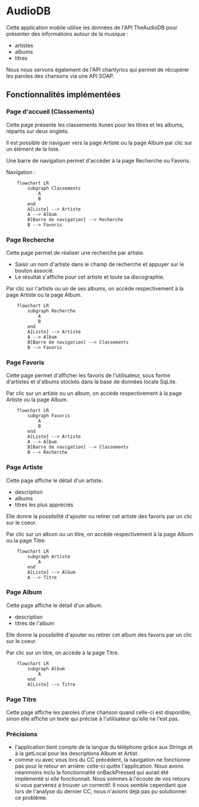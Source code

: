 # AudioDB

Cette application mobile utilise les données de l'API TheAudioDB pour présenter des informations autour de la musique :
- artistes
- albums
- titres

Nous nous servons également de l'API chartlyrics qui permet de récupérer les paroles des chansons via une API SOAP.

## Fonctionnalités implémentées
### Page d'accueil (Classements)
Cette page présente les classements itunes pour les titres et les albums, répartis sur deux onglets.

Il est possible de naviguer vers la page Artiste ou la page Album par clic sur un élément de la liste.

Une barre de navigation permet d'accéder à la page Recherche ou Favoris.

Navigation :
```mermaid
    flowchart LR
        subgraph Classements
            A
            B
        end
        A[Liste] --> Artiste
        A --> Album
        B[Barre de navigation] --> Recherche
        B --> Favoris
```
### Page Recherche

Cette page permet de réaliser une recherche par artiste. 
- Saisir un nom d'artiste dans le champ de recherche et appuyer sur le bouton associé.
- Le résultat s'affiche pour cet artiste et toute sa discographie.

Par clic sur l'artiste ou un de ses albums, on accède respectivement à la page Artiste ou la page Album.

```mermaid
    flowchart LR
        subgraph Recherche
            A
            B
        end
        A[Liste] --> Artiste
        A --> Album
        B[Barre de navigation] --> Classements
        B --> Favoris
```

### Page Favoris
Cette page permet d'afficher les favoris de l'utilisateur, sous forme d'artistes et d'albums stockés dans la base de données locale SqLite.

Par clic sur un artiste ou un album, on accède respectivement à la page Artiste ou la page Album.

```mermaid
    flowchart LR
        subgraph Favoris
            A
            B
        end
        A[Liste] --> Artiste
        A --> Album
        B[Barre de navigation] --> Classements
        B --> Recherche
```

### Page Artiste
Cette page affiche le détail d'un artiste.
- description
- albums
- titres les plus appréciés

Elle donne la possibilité d'ajouter ou retirer cet artiste des favoris par un clic sur le coeur.

Par clic sur un album ou un titre, on accède respectivement à la page Album ou la page Titre.

```mermaid
    flowchart LR
        subgraph Artiste
            A
        end
        A[Liste] --> Album
        A --> Titre
```

### Page Album
Cette page affiche le détail d'un album.
- description
- titres de l'album

Elle donne la possibilité d'ajouter ou retirer cet album des favoris par un clic sur le coeur.

Par clic sur un titre, on accède à la page Titre.

```mermaid
    flowchart LR
        subgraph Album
            A
        end
        A[Liste] --> Titre
```

### Page Titre
Cette page affiche les paroles d'une chanson quand celle-ci est disponible, sinon elle affiche un texte qui précise à l'utilisateur qu'elle ne l'est pas.

### Précisions
- l'application tient compte de la langue du téléphone grâce aux Strings et à la getLocal pour les descriptions Album et Artist.
- comme vu avec vous lors du CC précédent, la navigation ne fonctionne pas pour le retour en arrière: celle-ci quitte l'application. Nous avons néanmoins inclu la fonctionnalité onBackPressed qui aurait été implémenté si elle fonctionnait. Nous sommes à l'écoute de vos retours si vous parvenez à trouver un correctif. Il nous semble cependant que lors de l'analyse du dernier CC, nous n'avions déjà pas pu solutionner ce problème.
